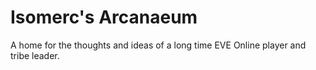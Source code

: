 # Isomerc's Arcanaeum

A home for the thoughts and ideas of a long time EVE Online player and tribe leader.
